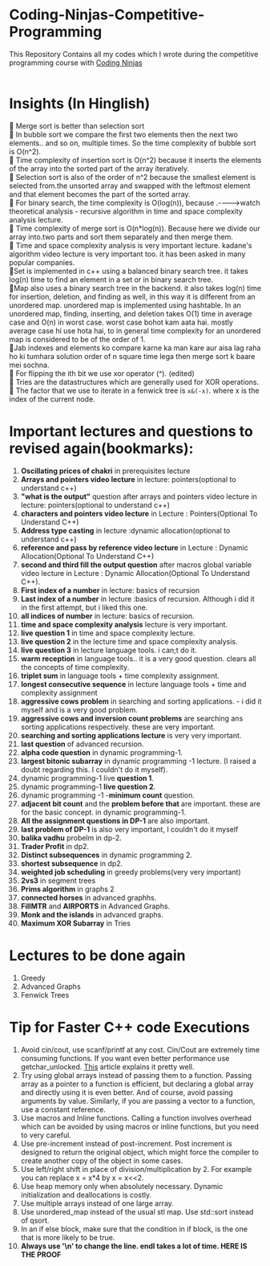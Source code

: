 # Coding-Ninjas-Competitive-Programming
This Repository Contains all my codes which I wrote during the competitive programming course with <a href="https://www.codingninjas.com/">Coding Ninjas</a></br></br>

# Insights (In Hinglish)
:slightly_smiling_face: Merge sort is better than selection sort</br>
:slightly_smiling_face: In bubble sort we compare the first two elements then the next two elements.. and so on, multiple times. So the time complexity of bubble sort is O(n^2).</br>
:slightly_smiling_face: Time complexity of insertion sort is O(n^2) because it inserts the elements of the array into the sorted part of the array iteratively.</br>
:slightly_smiling_face: Selection sort is also of the order of n^2 because the smallest element is selected from.the unsorted array and swapped with the leftmost element and that element becomes the part of the sorted array.</br>
:slightly_smiling_face: For binary search, the time complexity is O(log(n)), because .---->watch theoretical analysis - recursive algorithm in time and space complexity analysis lecture.</br>
:slightly_smiling_face: Time complexity of merge sort is O(n*log(n)). Because here we divide our array into.two parts and sort them separately and then merge them.</br>
:slightly_smiling_face: Time and space complexity analysis is very important lecture. kadane's algorithm video lecture is very important too. it has been asked in many popular companies.</br>
:slightly_smiling_face:Set is implemented in c++ using a balanced binary search tree. it takes log(n) time to find an element in a set or in binary search tree.</br>
:slightly_smiling_face:Map also uses a binary search tree in the backend. it also takes log(n) time for insertion, deletion, and finding as well, in this way it is different from an unordered map. unordered map is implemented using hashtable. In an unordered map, finding, inserting, and deletion takes O(1) time in average case and O(n) in worst case. worst case bohot kam aata hai. mostly average case hi use hota hai, to in general time complexity for an unordered map is considered to be of the order of 1.</br>
:slightly_smiling_face:Jab indexes and elements ko compare karne ka man kare aur aisa lag raha ho ki tumhara solution order of n square time lega then merge sort k baare mei sochna.</br>
:slightly_smiling_face: For flipping the ith bit we use xor operator (^). (edited)</br>
:slightly_smiling_face: Tries are the datastructures which are generally used for XOR operations.</br>
:slightly_smiling_face: The factor that we use to iterate in a fenwick tree is `x&(-x)`. where x is the index of the current node.
# Important lectures and questions to revised again(bookmarks):
1. **Oscillating prices of chakri** in prerequisites lecture
2. **Arrays and pointers video lecture** in lecture: pointers(optional to understand c++)
3. **"what is the output"** question after arrays and pointers video lecture in lecture: pointers(optional to understand c++)
4. **characters and pointers video lecture** in Lecture : Pointers(Optional To Understand C++)
5. **Address type casting** in lecture :dynamic allocation(optional to understand c++)
6. **reference and pass by reference video lecture** in Lecture : Dynamic Allocation(Optional To Understand C++)
7. **second and third fill the output question** after macros global variable video lecture in Lecture : Dynamic Allocation(Optional To Understand C++).
8. **First index of a number** in lecture: basics of recursion
9. **Last index of a number** in lecture :basics of recursion. Although i did it in the first attempt, but i liked this one.
10. **all indices of number** in lecture: basics of recursion.
11. **time and space complexity analysis** lecture is very important.
12. **live question 1** in time and space complexity lecture.
13. **live question 2** in the lecture time and space complexity analysis.
14. **live question 3** in lecture language tools. i can;t do it.
15. **warm reception** in language tools.. it is a very good question. clears all the concepts of time complexity.
16. **triplet sum** in language tools + time complexity assignment.
17. **longest consecutive sequence** in lecture language tools + time and complexity assignment
18. **aggressive cows problem** in searching and sorting applications. - i did it myself and is a very good problem.
19. **aggressive cows and inversion count problems** are searching ans sorting applications respectively. these are very important.
20. **searching and sorting applications lecture** is very very important.
21. **last question** of advanced recursion.
22. **alpha code question** in dynamic programming-1.
23. **largest bitonic subarray** in dynamic programming -1 lecture. (I raised a doubt regarding this. I couldn't do it myself).
24. dynamic programming-1 live **question 1**.
25. dynamic programming-1 **live question 2**.
26. dynamic programming -1 -**minimum count** question.
27. **adjacent bit count** and the **problem before that** are important. these are for the basic concept. in dynamic programming-1.
28. **All the assignment questions in DP-1** are also important.
29. **last problem of DP-1** is also very important, I couldn't do it myself
30. **balika vadhu** probelm in dp-2.
31. **Trader Profit** in dp2.
32. **Distinct subsequences** in dynamic programming 2.
33. **shortest subsequence** in dp2.
34. **weighted job scheduling** in greedy problems(very very important)
35. **2vs3** in segment trees
36. **Prims algorithm** in graphs 2
37. **connected horses** in advanced graphhs.
38. **FillMTR** and **AIRPORTS** in Advanced Graphs.
39. **Monk and the islands** in advanced graphs.
40. **Maximum XOR Subarray** in Tries

# Lectures to be done again
1. Greedy
2. Advanced Graphs
3. Fenwick Trees

# Tip for Faster C++ code Executions
1. Avoid cin/cout, use scanf/printf at any cost. Cin/Cout are extremely time consuming functions. If you want even better performance use getchar_unlocked. <a href="http://abhisharlives.blogspot.com/2012/06/really-fast-io-methods-for-programming.html">This</a> article explains it pretty well.
2. Try using global arrays instead of passing them to a function. Passing array as a pointer to a function is efficient, but declaring a global array and directly using it is even better. And of course, avoid passing arguments by value. Similarly, if you are passing a vector to a function, use a constant reference.
3. Use macros and Inline functions. Calling a function involves overhead which can be avoided by using macros or inline functions, but you need to very careful.
4. Use pre-increment instead of post-increment. Post increment is designed to return the original object, which might force the compiler to create another copy of the object in some cases.
5. Use left/right shift in place of division/multiplication by 2. For example you can replace x = x*4 by x = x<<2.
6. Use heap memory only when absolutely necessary. Dynamic initialization and deallocations is costly. 
7. Use multiple arrays instead of one large array.
8. Use unordered_map instead of the usual stl map. Use std::sort instead of qsort.
9. In an if else block, make sure that the condition in if block, is the one that is more likely to be true.
10. **Always use '\n' to change the line. endl takes a lot of time. HERE IS THE PROOF**

